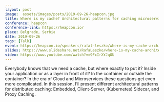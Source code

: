 ```yaml
---
layout: post
image:  assets/images/posts/2019-09-26-heapcon.jpg
title: Where is my cache? Architectural patterns for caching microservices by example
conference: heapcon
conference-link: https://heapcon.io/
place: Belgrade, Serbia
date: 2019-09-26
tags: [Talk]
event: https://heapcon.io/speakers/rafal-leszko/where-is-my-cache-architectural-patterns-for-caching-microservices-by-example/
slides: https://www.slideshare.net/RafaLeszko/where-is-my-cache-architectural-patterns-for-caching-microservices-by-example
video: https://www.youtube.com/watch?v=9FcIrXYJqOU
---
```


Everybody knows that we need a cache, but where exactly to put it? Inside your application or as a layer in front of it? In the container or outside the container? In the era of Cloud and Microservices these questions get even more complicated. In this session, I’ll present different architectural patterns for distributed caching: Embedded, Client-Server, (Kubernetes) Sidecar, and Proxy Caching.